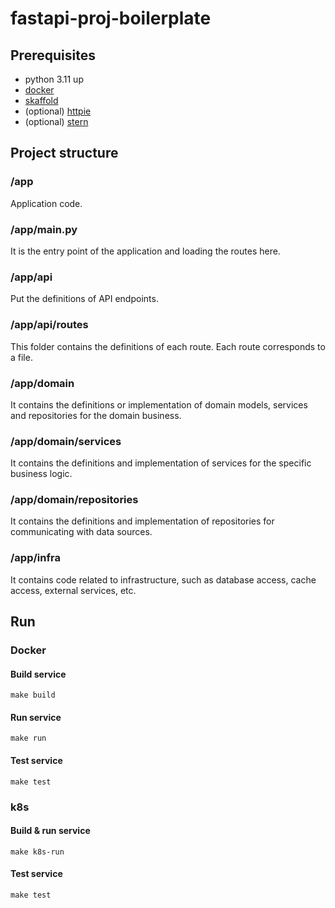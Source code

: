 # fastapi-proj-boilerplate

## Prerequisites
- python 3.11 up
- [docker](https://docs.docker.com/desktop/install/mac-install/)
- [skaffold](https://skaffold.dev/)
- (optional) [httpie](https://httpie.io/docs/cli/installation)
- (optional) [stern](https://github.com/stern/stern)

## Project structure

### /app
Application code.

### /app/main.py
It is the entry point of the application and loading the routes here.

### /app/api
Put the definitions of API endpoints.

### /app/api/routes
This folder contains the definitions of each route. Each route corresponds to a file.

### /app/domain
It contains the definitions or implementation of domain models, services and repositories for the domain business.

### /app/domain/services
It contains the definitions and implementation of services for the specific business logic.

### /app/domain/repositories
It contains the definitions and implementation of repositories for communicating with data sources.

### /app/infra
It contains code related to infrastructure, such as database access, cache access, external services, etc.

## Run

### Docker
#### Build service

```shell
make build
```

#### Run service

```shell
make run
```

#### Test service

```shell
make test
```

### k8s
#### Build & run service

```shell
make k8s-run
```

#### Test service

```shell
make test
```
